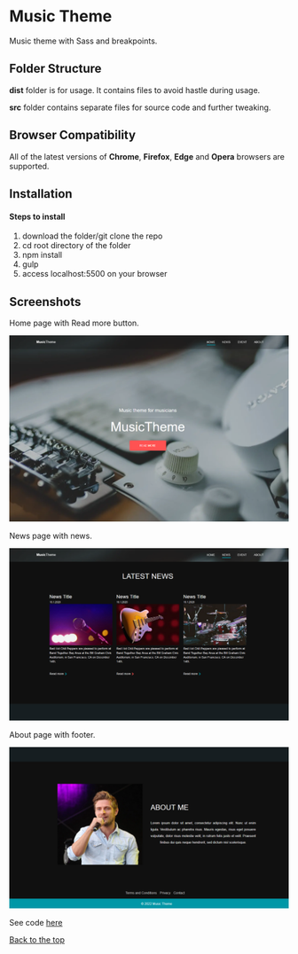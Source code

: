 # Music Theme

Music theme with Sass and breakpoints.

## Folder Structure

<b>dist</b> folder is for usage. It contains files to avoid hastle during usage.

<b>src</b> folder contains separate files for source code and further tweaking.

## Browser Compatibility

All of the latest versions of <b>Chrome</b>, <b>Firefox</b>, <b>Edge</b> and <b>Opera</b> browsers are supported.

## Installation

#### Steps to install

<ol>
  <li>download the folder/git clone the repo</li>
  <li>cd root directory of the folder</li>
  <li>npm install</li>
  <li>gulp</li>
  <li>access localhost:5500 on your browser</li>
</ol>

## Screenshots

Home page with Read more button.

![](screenshots/home.png)

News page with news.

![](screenshots/news.png)

About page with footer.

![](screenshots/about.png)

See code <a href="https://github.com/veronikagregorec/music-theme/tree/main/src/scss">here</a>

[Back to the top](#music-theme)
